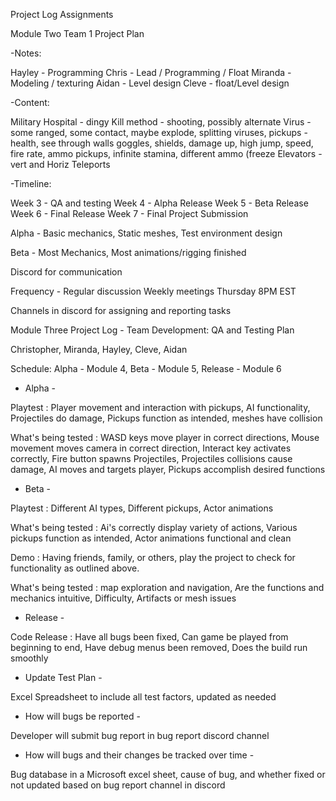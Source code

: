 Project Log Assignments



Module Two Team 1 Project Plan

-Notes: 

Hayley - Programming
Chris - Lead / Programming / Float
Miranda - Modeling / texturing
Aidan - Level design
Cleve - float/Level design

-Content: 

Military Hospital - dingy
Kill method - shooting, possibly alternate
Virus - some ranged, some contact, maybe explode, splitting viruses, 
pickups - health, see through walls goggles, shields, damage up, high jump, speed, fire rate, ammo pickups, infinite stamina, different ammo (freeze
Elevators - vert and Horiz
Teleports

-Timeline:

Week 3 - QA and testing
Week 4 - Alpha Release
Week 5 - Beta Release
Week 6 - Final Release
Week 7 - Final Project Submission

Alpha - Basic mechanics, Static meshes, Test environment design

Beta - Most Mechanics, Most animations/rigging finished

Discord for communication

Frequency - Regular discussion Weekly meetings Thursday 8PM EST

Channels in discord for assigning and reporting tasks


Module Three Project Log - Team Development: QA and Testing Plan


Christopher, Miranda, Hayley, Cleve, Aidan

Schedule: Alpha - Module 4, Beta - Module 5, Release - Module 6


- Alpha -

Playtest : Player movement and interaction with pickups, AI functionality, Projectiles do damage, Pickups function as intended, meshes have collision

What's being tested : WASD keys move player in correct directions, Mouse movement moves camera in correct direction, Interact key activates correctly, Fire button spawns Projectiles, Projectiles collisions cause damage, AI moves and targets player, Pickups accomplish desired functions


- Beta - 

Playtest : Different AI types, Different pickups, Actor animations

What's being tested : Ai's correctly display variety of actions, Various pickups function as intended, Actor animations functional and clean

Demo : Having friends, family, or others, play the project to check for functionality as outlined above.

What's being tested : map exploration and navigation, Are the functions and mechanics intuitive, Difficulty, Artifacts or mesh issues


- Release -

Code Release : Have all bugs been fixed, Can game be played from beginning to end, Have debug menus been removed, Does the build run smoothly


- Update Test Plan - 

Excel Spreadsheet to include all test factors, updated as needed


- How will bugs be reported - 

Developer will submit bug report in bug report discord channel


- How will bugs and their changes be tracked over time -

Bug database in a Microsoft excel sheet, cause of bug, and whether fixed or not updated based on bug report channel in discord


